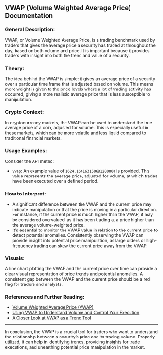 ## VWAP (Volume Weighted Average Price) Documentation

### **General Description:**
VWAP, or Volume Weighted Average Price, is a trading benchmark used by traders that gives the average price a security has traded at throughout the day, based on both volume and price. It is important because it provides traders with insight into both the trend and value of a security.

### **Theory:**
The idea behind the VWAP is simple: it gives an average price of a security over a particular time frame that is adjusted based on volume. This means more weight is given to the price levels where a lot of trading activity has occurred, giving a more realistic average price that is less susceptible to manipulation.

### **Crypto Context:**
In cryptocurrency markets, the VWAP can be used to understand the true average price of a coin, adjusted for volume. This is especially useful in these markets, which can be more volatile and less liquid compared to traditional financial markets.

### **Usage Examples:**
Consider the API metric:

- `vwap`: An example value of `1624.164163150681200000` is provided. This value represents the average price, adjusted for volume, at which trades have been executed over a defined period.

### **How to Interpret:**
- A significant difference between the VWAP and the current price may indicate manipulation or that the price is moving in a particular direction. For instance, if the current price is much higher than the VWAP, it may be considered overvalued, as it has been trading at a price higher than the average volume-weighted price.
- It's essential to monitor the VWAP value in relation to the current price to detect potential anomalies. Consistently observing the VWAP can provide insight into potential price manipulation, as large orders or high-frequency trading can skew the current price away from the VWAP.

### **Visuals:**
A line chart plotting the VWAP and the current price over time can provide a clear visual representation of price trends and potential anomalies. A consistent gap between the VWAP and the current price should be a red flag for traders and analysts.

### **References and Further Reading:**
- [Volume Weighted Average Price (VWAP)](https://www.investopedia.com/terms/v/vwap.asp)
- [Using VWAP to Understand Volume and Control Your Execution](https://www.traderhq.com/using-vwap-understand-volume-control-execution/)
- [A Closer Look at VWAP as a Trend Tool](https://tickertape.tdameritrade.com/trading/vwap-volume-weighted-average-price-trend-17328)

---

In conclusion, the VWAP is a crucial tool for traders who want to understand the relationship between a security’s price and its trading volume. Properly utilized, it can help in identifying trends, providing insights for trade executions, and unearthing potential price manipulation in the market.